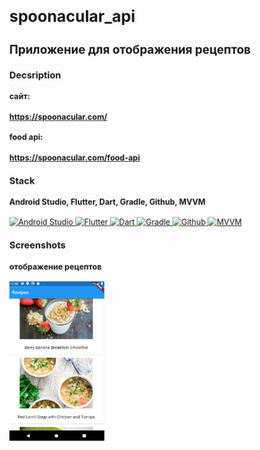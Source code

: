 # spoonacular_api

## Приложение для отображения рецептов

### Decsription

#### сайт:

#### https://spoonacular.com/

#### food api:

#### https://spoonacular.com/food-api

### Stack

#### Android Studio, Flutter, Dart, Gradle, Github, MVVM

<a href="https://www.jetbrains.com/idea/">
    <img src="https://techcrunch.com/wp-content/uploads/2017/02/android-studio-logo.png" width="85" height="40"  alt="Android Studio"/>
</a>  
<a href="https://www.jetbrains.com/idea/">
<img src="https://static.wikia.nocookie.net/logo-timeline/images/c/cf/4B4A9751-D2BF-4A93-BDCC-CDCA5326B65F.png" width="85" height="40"  alt="Flutter"/>
</a>
<a href="https://www.jetbrains.com/idea/">
    <img src="https://www.vectorlogo.zone/logos/dartlang/dartlang-ar21.svg" width="85" height="40"  alt="Dart"/>
</a>
<a href="https://www.jetbrains.com/idea/">
    <img src="https://starchenkov.pro/qa-guru/img/skills/Gradle.svg" width="40" height="40"  alt="Gradle"/>
</a>
<a href="https://www.jetbrains.com/idea/">
    <img src="https://encrypted-tbn0.gstatic.com/images?q=tbn:ANd9GcSm03Zmv5xklLn8EhV-Rp9ctT-SsOYj7jgQbg&usqp=CAU" width="40" height="40"  alt="Github"/>
</a>
<a href="https://www.jetbrains.com/idea/">
    <img src="https://i.imgur.com/L6RrQTY.jpg" width="85" height="45"  alt="MVVM"/>
</a>

### Screenshots

#### отображение рецептов

<a>
<img src="https://github.com/977605/spoonacular_api/blob/main/assets/images/recipies_spoon_api.jpg" width="170" height="285"  alt="Recipes"/>
</a>


